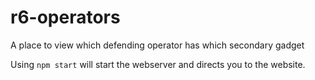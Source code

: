 # r6-operators
A place to view which defending operator has which secondary gadget

Using `npm start` will start the webserver and directs you to the website.
